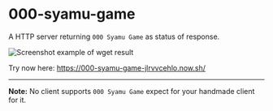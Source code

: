 # 000-syamu-game
A HTTP server returning `000 Syamu Game` as status of response.

![Screenshot example of wget result](https://imgur.com/download/yv8zE6o)

Try now here: https://000-syamu-game-jlrvvcehlo.now.sh/

---
**Note:** No client supports `000 Syamu Game` expect for your handmade client for it.
